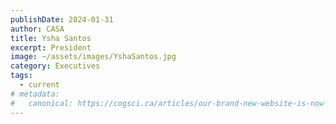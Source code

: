 ```yaml
---
publishDate: 2024-01-31
author: CASA
title: Ysha Santos
excerpt: President
image: ~/assets/images/YshaSantos.jpg
category: Executives
tags:
  - current
# metadata:
#   canonical: https://cogsci.ca/articles/our-brand-new-website-is-now-live
---
```

